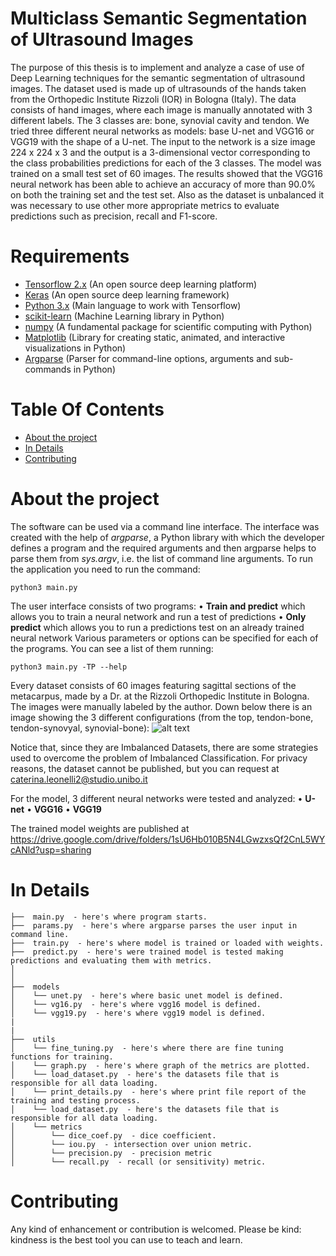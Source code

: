 # Multiclass Semantic Segmentation of Ultrasound Images
The purpose of this thesis is to implement and analyze a case of use of Deep Learning techniques for the semantic segmentation of ultrasound images. 
The dataset used is made up of ultrasounds of the hands taken from the Orthopedic Institute Rizzoli (IOR) in Bologna (Italy). 
The data consists of hand images, where each image is manually annotated with 3 different labels. The 3 classes are: bone, synovial cavity and tendon.
We tried three different neural networks as models: base U-net and VGG16 or VGG19 with the shape of a U-net. 
The input to the network is a size image 224 x 224 x 3 and the output is a 3-dimensional vector corresponding to the class probabilities predictions for each of the 3 classes. 
The model was trained on a small test set of 60 images. 
The results showed that the VGG16 neural network has been able to achieve an accuracy of more than 90.0% on both the training set and the test set. 
Also as the dataset is unbalanced it was necessary to use other more appropriate metrics to evaluate predictions such as precision, recall and F1-score.


# Requirements
- [Tensorflow 2.x](https://www.tensorflow.org/) (An open source deep learning platform)
- [Keras](https://keras.io/) (An open source deep learning framework)
- [Python 3.x](https://www.python.org/) (Main language to work with Tensorflow) 
- [scikit-learn](https://scikit-learn.org/stable/) (Machine Learning library in Python)
- [numpy](https://numpy.org/) (A fundamental package for scientific computing with Python)
- [Matplotlib](https://matplotlib.org/) (Library for creating static, animated, and interactive visualizations in Python)
- [Argparse](https://docs.python.org/3/library/argparse.html) (Parser for command-line options, arguments and sub-commands in Python)


# Table Of Contents
-  [About the project](#about-the-project)
-  [In Details](#in-details)
-  [Contributing](#contributing)


# About the project 
The software can be used via a command line interface. The interface was created with the help of _argparse_, a Python library with which the developer
defines a program and the required arguments and then argparse helps to parse them from _sys.argv_, i.e. the list of command line arguments. 
To run the application you need to run the command:
```
python3 main.py
``` 
The user interface consists of two programs:
• **Train and predict** which allows you to train a neural network and run a test of predictions
• **Only predict** which allows you to run a predictions test on an already trained neural network
Various parameters or options can be specified for each of the programs. You can see a list of them running:
```
python3 main.py -TP --help
``` 
Every dataset consists of 60 images featuring sagittal sections of the metacarpus, made by a Dr. at the Rizzoli Orthopedic Institute in Bologna.
The images were manually labeled by the author. 
Down below there is an image showing the 3 different configurations (from the top, tendon-bone, tendon-synovyal, synovial-bone):
![alt text](https://github.com/RootLeo00/ultrasound_ML/blob/master/dataset_img_example.png?raw=true)


Notice that, since they are Imbalanced Datasets, there are some strategies used to overcome the problem of Imbalanced Classification.
For privacy reasons, the dataset cannot be published, but you can request at caterina.leonelli2@studio.unibo.it

For the model, 3 different neural networks were tested and analyzed:
• **U-net** 
• **VGG16**
• **VGG19**

The trained model weights are published at https://drive.google.com/drive/folders/1sU6Hb010B5N4LGwzxsQf2CnL5WYcANld?usp=sharing


# In Details
```
├──  main.py  - here's where program starts.
├──  params.py  - here's where argparse parses the user input in command line.
├──  train.py  - here's where model is trained or loaded with weights.
├──  predict.py  - here's were trained model is tested making predictions and evaluating them with metrics.
│
│
├──  models  
│    └── unet.py  - here's where basic unet model is defined.
│    └── vg16.py  - here's where vgg16 model is defined.
│    └── vgg19.py  - here's where vgg19 model is defined.
|
|
├──  utils  
│    └── fine_tuning.py  - here's where there are fine tuning functions for training.
│    └── graph.py  - here's where graph of the metrics are plotted.
│    └── load_dataset.py  - here's the datasets file that is responsible for all data loading.
│    └── print_details.py  - here's where print file report of the training and testing process.
│    └── load_dataset.py  - here's the datasets file that is responsible for all data loading.
│    └── metrics  
│        └── dice_coef.py  - dice coefficient.
│        └── iou.py  - intersection over union metric.
│        └── precision.py  - precision metric
│        └── recall.py  - recall (or sensitivity) metric.
```


# Contributing
Any kind of enhancement or contribution is welcomed. Please be kind: kindness is the best tool you can use to teach and learn.

